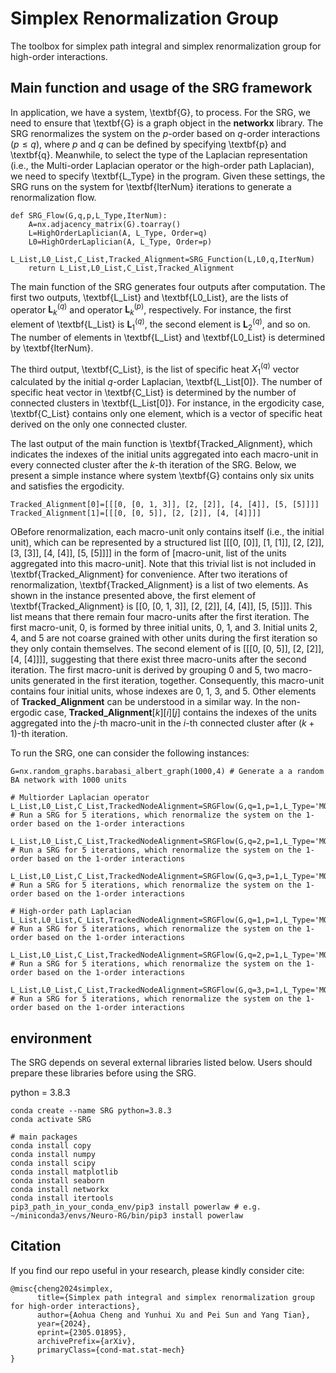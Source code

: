 # Simplex Renormalization Group

The toolbox for simplex path integral and simplex renormalization group for high-order interactions.

## Main function and usage of the SRG framework

In application, we have a system, \textbf{G}, to process. For the SRG, we need to ensure that \textbf{G} is a graph object in the $\mathbf{networkx}$ library. The SRG renormalizes the system on the $p$-order based on $q$-order interactions ($p\leq q$), where $p$ and $q$ can be defined by specifying \textbf{p} and \textbf{q}. Meanwhile, to select the type of the Laplacian representation (i.e., the Multi-order Laplacian operator or the high-order path Laplacian), we need to specify \textbf{L\_Type} in the program. Given these settings, the SRG runs on the system for \textbf{IterNum} iterations to generate a renormalization flow. 

```
def SRG_Flow(G,q,p,L_Type,IterNum):
    A=nx.adjacency_matrix(G).toarray()       
    L=HighOrderLaplician(A, L_Type, Order=q)
    L0=HighOrderLaplician(A, L_Type, Order=p)
    L_List,L0_List,C_List,Tracked_Alignment=SRG_Function(L,L0,q,IterNum)
    return L_List,L0_List,C_List,Tracked_Alignment
```

The main function of the SRG generates four outputs after computation. The first two outputs, \textbf{L\_List} and \textbf{L0\_List}, are the lists of operator $\mathbf{L}^{\left(q\right)}_{k}$ and operator $\mathbf{L}^{\left(p\right)}_{k}$, respectively. For instance, the first element of \textbf{L\_List} is $\mathbf{L}^{\left(q\right)}_{1}$, the second element is $\mathbf{L}^{\left(q\right)}_{2}$, and so on. The number of elements in \textbf{L\_List} and \textbf{L0\_List} is determined by \textbf{IterNum}.

The third output, \textbf{C\_List}, is the list of specific heat $X_{1}^{\left(q\right)}$ vector calculated by the initial $q$-order Laplacian, \textbf{L\_List[0]}. The number of specific heat vector in \textbf{C\_List} is determined by the number of connected clusters in \textbf{L\_List[0]}. For instance, in the ergodicity case, \textbf{C\_List} contains only one element, which is a vector of specific heat derived on the only one connected cluster. 

The last output of the main function is \textbf{Tracked\_Alignment}, which indicates the indexes of the initial units aggregated into each macro-unit in every connected cluster after the $k$-th iteration of the SRG. Below, we present a simple instance where system \textbf{G} contains only six units and satisfies the ergodicity. 

```
Tracked_Alignment[0]=[[[0, [0, 1, 3]], [2, [2]], [4, [4]], [5, [5]]]]
Tracked_Alignment[1]=[[[0, [0, 5]], [2, [2]], [4, [4]]]]
```

OBefore renormalization, each macro-unit only contains itself (i.e., the initial unit), which can be represented by a structured list [[[0, [0]], [1, [1]], [2, [2]], [3, [3]], [4, [4]], [5, [5]]]] in the form of [macro-unit, list of the units aggregated into this macro-unit]. Note that this trivial list is not included in \textbf{Tracked\_Alignment} for convenience. After two iterations of renormalization, \textbf{Tracked\_Alignment} is a list of two elements. As shown in the instance presented above, the first element of \textbf{Tracked\_Alignment} is [[0, [0, 1, 3]], [2, [2]], [4, [4]], [5, [5]]]. This list means that there remain four macro-units after the first iteration. The first macro-unit, 0, is formed by three initial units, 0, 1, and 3. Initial units 2, 4, and 5 are not coarse grained with other units during the first iteration so they only contain themselves. The second element of is [[[0, [0, 5]], [2, [2]], [4, [4]]]], suggesting that there exist three macro-units after the second iteration. The first macro-unit is derived by grouping 0 and 5, two macro-units generated in the first iteration, together. Consequently, this macro-unit contains four initial units, whose indexes are 0, 1, 3, and 5. Other elements of $\mathbf{Tracked\_Alignment}$ can be understood in a similar way. In the non-ergodic case, $\mathbf{Tracked\_Alignment}[k][i][j]$ contains the indexes of the units aggregated into the $j$-th macro-unit in the $i$-th connected cluster after $\left(k+1\right)$-th iteration.

To run the SRG, one can consider the following instances:
```
G=nx.random_graphs.barabasi_albert_graph(1000,4) # Generate a a random BA network with 1000 units

# Multiorder Laplacian operator
L_List,L0_List,C_List,TrackedNodeAlignment=SRGFlow(G,q=1,p=1,L_Type='MOL',IterNum=5) # Run a SRG for 5 iterations, which renormalize the system on the 1-order based on the 1-order interactions

L_List,L0_List,C_List,TrackedNodeAlignment=SRGFlow(G,q=2,p=1,L_Type='MOL',IterNum=5) # Run a SRG for 5 iterations, which renormalize the system on the 1-order based on the 1-order interactions

L_List,L0_List,C_List,TrackedNodeAlignment=SRGFlow(G,q=3,p=1,L_Type='MOL',IterNum=5) # Run a SRG for 5 iterations, which renormalize the system on the 1-order based on the 1-order interactions

# High-order path Laplacian
L_List,L0_List,C_List,TrackedNodeAlignment=SRGFlow(G,q=1,p=1,L_Type='MOL',IterNum=5) # Run a SRG for 5 iterations, which renormalize the system on the 1-order based on the 1-order interactions

L_List,L0_List,C_List,TrackedNodeAlignment=SRGFlow(G,q=2,p=1,L_Type='MOL',IterNum=5) # Run a SRG for 5 iterations, which renormalize the system on the 1-order based on the 1-order interactions

L_List,L0_List,C_List,TrackedNodeAlignment=SRGFlow(G,q=3,p=1,L_Type='MOL',IterNum=5) # Run a SRG for 5 iterations, which renormalize the system on the 1-order based on the 1-order interactions
```

## environment

The SRG depends on several external libraries listed below. Users should prepare these libraries before using the SRG.

python = 3.8.3

```
conda create --name SRG python=3.8.3
conda activate SRG

# main packages
conda install copy
conda install numpy
conda install scipy
conda install matplotlib
conda install seaborn
conda install networkx
conda install itertools
pip3_path_in_your_conda_env/pip3 install powerlaw # e.g. ~/miniconda3/envs/Neuro-RG/bin/pip3 install powerlaw
```

## Citation
If you find our repo useful in your research, please kindly consider cite:
```
@misc{cheng2024simplex,
      title={Simplex path integral and simplex renormalization group for high-order interactions}, 
      author={Aohua Cheng and Yunhui Xu and Pei Sun and Yang Tian},
      year={2024},
      eprint={2305.01895},
      archivePrefix={arXiv},
      primaryClass={cond-mat.stat-mech}
}
```

